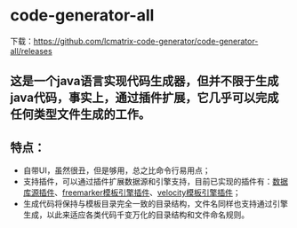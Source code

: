 # code-generator-all

下载：https://github.com/lcmatrix-code-generator/code-generator-all/releases

## 这是一个java语言实现代码生成器，但并不限于生成java代码，事实上，通过插件扩展，它几乎可以完成任何类型文件生成的工作。
## 特点：
* 自带UI，虽然很丑，但是够用，总之比命令行易用点；
* 支持插件，可以通过插件扩展数据源和引擎支持，目前已实现的插件有：[数据库源插件](https://github.com/lcmatrix-code-generator/db-source-plugin)、[freemarker模板引擎插件](https://github.com/lcmatrix-code-generator/freemarker-template-engine-plugin)、[velocity模板引擎插件](https://github.com/lcmatrix-code-generator/velocity-template-engine-plugin)；
* 生成代码将保持与模板目录完全一致的目录结构，文件名同样也支持通过引擎生成，以此来适应各类代码千变万化的目录结构和文件命名规则。
